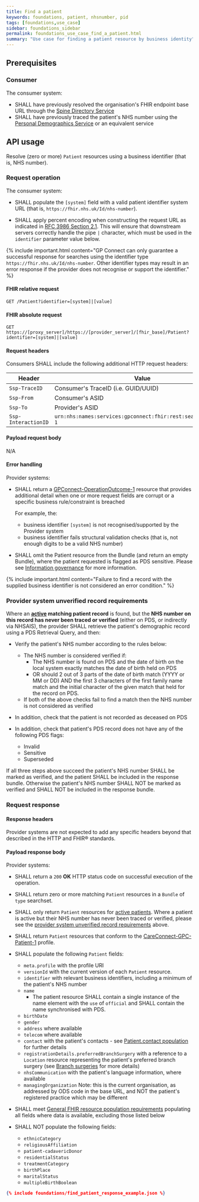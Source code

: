 ```yaml
---
title: Find a patient
keywords: foundations, patient, nhsnumber, pid
tags: [foundations,use_case]
sidebar: foundations_sidebar
permalink: foundations_use_case_find_a_patient.html
summary: "Use case for finding a patient resource by business identity"
---
```


## Prerequisites ##

### Consumer ###

The consumer system:

- SHALL have previously resolved the organisation's FHIR endpoint base URL through the [Spine Directory Service](integration_spine_directory_service.html)
- SHALL have previously traced the patient's NHS number using the [Personal Demographics Service](integration_personal_demographic_service.html) or an equivalent service

## API usage ##

Resolve (zero or more) `Patient` resources using a business identifier (that is, NHS number).

### Request operation ###

The consumer system:

- SHALL populate the `[system]` field with a valid patient identifier system URL (that is, `https://fhir.nhs.uk/Id/nhs-number`).

- SHALL apply percent encoding when constructing the request URL as indicated in [RFC 3986 Section 2.1](https://tools.ietf.org/html/rfc3986#section-2.1). This will ensure that downstream servers correctly handle the pipe `|` character, which must be used in the `identifier` parameter value below.

{% include important.html content="GP Connect can only guarantee a successful response for searches using the identifier type `https://fhir.nhs.uk/Id/nhs-number`. Other identifier types may result in an error response if the provider does not recognise or support the identifier." %}

#### FHIR relative request ####

```http
GET /Patient?identifier=[system]|[value]
```

#### FHIR absolute request ####

```http
GET https://[proxy_server]/https://[provider_server]/[fhir_base]/Patient?identifier=[system]|[value]
```

#### Request headers ####

Consumers SHALL include the following additional HTTP request headers:

| Header               | Value |
|----------------------|-------|
| `Ssp-TraceID`        | Consumer's TraceID (i.e. GUID/UUID) |
| `Ssp-From`           | Consumer's ASID |
| `Ssp-To`             | Provider's ASID |
| `Ssp-InteractionID`  | `urn:nhs:names:services:gpconnect:fhir:rest:search:patient-1`|

#### Payload request body ####

N/A

#### Error handling ####

Provider systems:

- SHALL return a [GPConnect-OperationOutcome-1](https://fhir.nhs.uk/STU3/StructureDefinition/GPConnect-OperationOutcome-1) resource that provides additional detail when one or more request fields are corrupt or a specific business rule/constraint is breached

  For example, the:

  - business identifier `[system]` is not recognised/supported by the Provider system
  - business identifier fails structural validation checks (that is, not enough digits to be a valid NHS number)

- SHALL omit the Patient resource from the Bundle (and return an empty Bundle), where the patient requested is flagged as PDS sensitive.  Please see [Information governance](foundations_ig.html#pds-sensitive-patients) for more information.

{% include important.html content="Failure to find a record with the supplied business identifier is not considered an error condition." %}

### Provider system unverified record requirements ###

Where an **[active](overview_glossary.html#active-patient) matching patient record** is found, but the **NHS number on this record has never been traced or verified** (either on PDS, or indirectly via NHSAIS), the provider SHALL retrieve the patient's demographic record using a PDS Retrieval Query, and then:

- Verify the patient's NHS number according to the rules below:

  - The NHS number is considered verified if:
    - The NHS number is found on PDS and the date of birth on the local system exactly matches the date of birth held on PDS
    - OR should 2 out of 3 parts of the date of birth match (YYYY or MM or DD) AND the first 3 characters of the first family name match and the initial character of the given match that held for the record on PDS.
  - If both of the above checks fail to find a match then the NHS number is not considered as verified

- In addition, check that the patient is not recorded as deceased on PDS

- In addition, check that patient's PDS record does not have any of the following PDS flags:
  - Invalid
  - Sensitive
  - Superseded

If all three steps above succeed the patient's NHS number SHALL be marked as verified, and the patient SHALL be included in the response bundle. Otherwise the patient's NHS number SHALL NOT be marked as verified and SHALL NOT be included in the response bundle.

### Request response ###

#### Response headers ####

Provider systems are not expected to add any specific headers beyond that described in the HTTP and FHIR&reg; standards.

#### Payload response body ####

Provider systems:

- SHALL return a `200` **OK** HTTP status code on successful execution of the operation.
- SHALL return zero or more matching `Patient` resources in a `Bundle` of `type` searchset.
- SHALL only return `Patient` resources for [active patients](overview_glossary.html#active-patient). Where a patient is active but their NHS number has never been traced or verified, please see the [provider system unverified record requirements](#provider-system-unverified-record-requirements) above.
- SHALL return `Patient` resources that conform to the [CareConnect-GPC-Patient-1](https://fhir.nhs.uk/STU3/StructureDefinition/CareConnect-GPC-Patient-1) profile.

- SHALL populate the following `Patient` fields:
  - `meta.profile` with the profile URI
  - `versionId` with the current version of each `Patient` resource.
  - `identifier` with relevant business identifiers, including a minimum of the patient's NHS number
  - `name`
    - The patient resource SHALL contain a single instance of the name element with the `use` of `official` and SHALL contain the name synchronised with PDS.
  - `birthDate`
  - `gender`
  - `address` where available
  - `telecom` where available
  - `contact` with the patient's contacts - see [Patient.contact population](development_fhir_resource_guidance.html#patientcontact) for further details
  - `registrationDetails.preferredBranchSurgery` with a reference to a `Location` resource representing the patient's preferred branch surgery (see [Branch surgeries](development_branch_surgeries.html) for more details)
  - `nhsCommunication` with the patient's language information, where available
  - `managingOrganization` Note: this is the current organisation, as addressed by ODS code in the base URL, and NOT the patient's registered practice which may be different

- SHALL meet [General FHIR resource population requirements](development_fhir_resource_guidance.html#general-fhir-resource-population-requirements) populating all fields where data is available, excluding those listed below

- SHALL NOT populate the following fields:
  - `ethnicCategory`
  - `religiousAffiliation`
  - `patient-cadavericDonor`
  - `residentialStatus`
  - `treatmentCategory`
  - `birthPlace`
  - `maritalStatus`
  - `multipleBirthBoolean`

```json
{% include foundations/find_patient_response_example.json %}
```